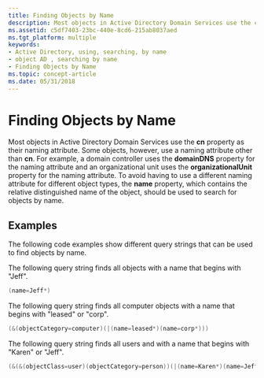 ```yaml
---
title: Finding Objects by Name
description: Most objects in Active Directory Domain Services use the cn property as their naming attribute.
ms.assetid: c5df7403-23bc-440e-8cd6-215ab8037aed
ms.tgt_platform: multiple
keywords:
- Active Directory, using, searching, by name
- object AD , searching by name
- Finding Objects by Name
ms.topic: concept-article
ms.date: 05/31/2018
---
```


# Finding Objects by Name

Most objects in Active Directory Domain Services use the **cn** property as their naming attribute. Some objects, however, use a naming attribute other than **cn**. For example, a domain controller uses the **domainDNS** property for the naming attribute and an organizational unit uses the **organizationalUnit** property for the naming attribute. To avoid having to use a different naming attribute for different object types, the **name** property, which contains the relative distinguished name of the object, should be used to search for objects by name.

## Examples

The following code examples show different query strings that can be used to find objects by name.

The following query string finds all objects with a name that begins with "Jeff".


```C++
(name=Jeff*)
```



The following query string finds all computer objects with a name that begins with "leased" or "corp".


```C++
(&(objectCategory=computer)(|(name=leased*)(name=corp*)))
```



The following query string finds all users and with a name that begins with "Karen" or "Jeff".


```C++
(&(&(objectClass=user)(objectCategory=person))(|(name=Karen*)(name=Jeff*)))
```



 

 




